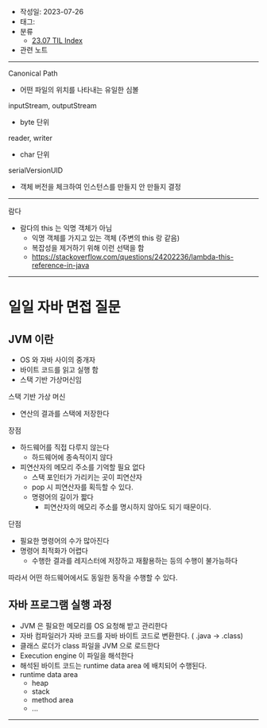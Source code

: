 - 작성일: 2023-07-26
- 태그: 
- 분류
    - [23.07 TIL Index](23.07%20TIL%20Index.md)
- 관련 노트

---

 Canonical Path
 
- 어떤 파일의 위치를 나타내는 유일한 심볼

inputStream, outputStream

- byte 단위

reader, writer

- char 단위

serialVersionUID 

- 객체 버전을 체크하여 인스턴스를 만들지 안 만들지 결정

---
람다

- 람다의 this 는 익명 객체가 아님
    - 익명 객체를 가지고 있는 객체 (주변의 this 랑 같음)
    - 복잡성을 제거하기 위해 이런 선택을 함
    - https://stackoverflow.com/questions/24202236/lambda-this-reference-in-java

---

# 일일 자바 면접 질문

## JVM 이란

- OS 와 자바 사이의 중개자
- 바이트 코드를 읽고 실행 함
- 스택 기반 가상머신임

스택 기반 가상 머신

- 연산의 결과를 스택에 저장한다

장점

- 하드웨어를 직접 다루지 않는다
    - 하드웨어에 종속적이지 않다
- 피연산자의 메모리 주소를 기억할 필요 없다
    - 스택 포인터가 가리키는 곳이 피연산자
    - pop 시 피연산자를 획득할 수 있다. 
    - 명령어의 길이가 짧다
        - 피연산자의 메모리 주소를 명시하지 않아도 되기 때문이다.


단점

- 필요한 명령어의 수가 많아진다
- 명령어 최적화가 어렵다
    - 수행한 결과를 레지스터에 저장하고 재활용하는 등의 수행이 불가능하다

따라서 어떤 하드웨어에서도 동일한 동작을 수행할 수 있다.

## 자바 프로그램 실행 과정

- JVM 은 필요한 메모리를 OS 요청해 받고 관리한다
- 자바 컴파일러가 자바 코드를 자바 바이트 코드로 변환한다. ( .java -> .class)
- 클래스 로더가 class 파일을 JVM 으로 로드한다
- Execution engine 이 파일을 해석한다
- 해석된 바이트 코드는 runtime data area 에 배치되어 수행된다.
- runtime data area
    - heap
    - stack
    - method area
    - ...


---
